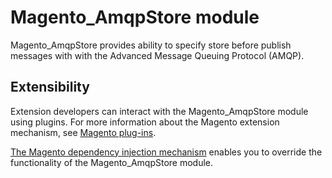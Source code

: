 # Magento_AmqpStore module

Magento_AmqpStore provides ability to specify store before publish messages with with the Advanced Message Queuing Protocol (AMQP).

## Extensibility

Extension developers can interact with the Magento_AmqpStore module using plugins. For more information about the Magento extension mechanism, see [Magento plug-ins](https://devdocs.magento.com/guides/v2.3/extension-dev-guide/plugins.html).

[The Magento dependency injection mechanism](https://devdocs.magento.com/guides/v2.3/extension-dev-guide/depend-inj.html) enables you to override the functionality of the Magento_AmqpStore module.
